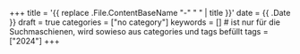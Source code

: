 +++
title = '{{ replace .File.ContentBaseName "-" " " | title }}'
date = {{ .Date }}
draft = true
categories = ["no category"]
keywords = [] # ist nur für die Suchmaschienen, wird sowieso aus categories und tags befüllt
tags = ["2024"]
+++
